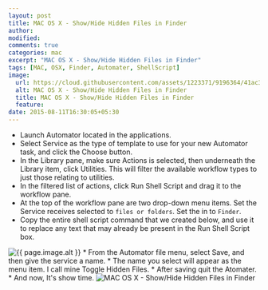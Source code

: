 ```yaml
---
layout: post
title: MAC OS X - Show/Hide Hidden Files in Finder
author:
modified:
comments: true
categories: mac
excerpt: "MAC OS X - Show/Hide Hidden Files in Finder"
tags: [MAC, OSX, Finder, Automater, ShellScript]
image:
  url: https://cloud.githubusercontent.com/assets/1223371/9196364/41ac3568-4048-11e5-8deb-a3e28939a1ab.png
  alt: MAC OS X - Show/Hide Hidden Files in Finder
  title: MAC OS X - Show/Hide Hidden Files in Finder
  feature:
date: 2015-08-11T16:30:05+05:30
---
```


* Launch Automator located in the applications.
* Select Service as the type of template to use for your new Automator task, and click the Choose button.
* In the Library pane, make sure Actions is selected, then underneath the Library item, click Utilities. This will filter the available workflow types to just those relating to utilities.
* In the filtered list of actions, click Run Shell Script and drag it to the workflow pane.
* At the top of the workflow pane are two drop-down menu items. Set the Service receives selected to `files or folders`. Set the in to `Finder`.
* Copy the entire shell script command that we created below, and use it to replace any text that may already be present in the Run Shell Script box.
<script src="https://gist-it.appspot.com/github/MiteshShah/admin/blob/master/Mac/ToggleHiddenFiles.sh"></script>
<img src="{{ page.image.url }}" alt="{{ page.image.alt }}" title="{{ page.image.title }}">
* From the Automator file menu, select Save, and then give the service a name.
* The name you select will appear as the menu item. I call mine Toggle Hidden Files.
* After saving quit the Atomater.
* And now, It's show time.

<img alt="MAC OS X - Show/Hide Hidden Files in Finder" src="https://cloud.githubusercontent.com/assets/1223371/9196772/27d452e8-404c-11e5-9e7a-1f4737a7affa.png">
